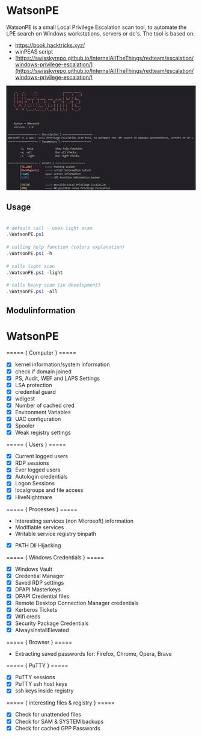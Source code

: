 # WatsonPE
WatsonPE is a small Local Privilege Escalation scan tool, to automate the LPE search on Windows workstations, servers or dc's.
The tool is based on:
- https://book.hacktricks.xyz/
- winPEAS script
- [https://swisskyrepo.github.io/InternalAllTheThings/redteam/escalation/windows-privilege-escalation/](https://swisskyrepo.github.io/InternalAllTheThings/redteam/escalation/windows-privilege-escalation/)

<img src="WatsonPE.png" alt="WatsonPE"/>

## Usage

```PowerShell

# default call - uses light scan
.\WatsonPE.ps1

# calling help function (colors explanation)
.\WatsonPE.ps1 -h

# calls light scan
.\WatsonPE.ps1 -light

# calls heavy scan (in development)
.\WatsonPE.ps1 -all
```

## Modulinformation
# WatsonPE

===== { Computer } =====
- [x] kernel information/system information
- [x] check if domain joined
- [x] PS, Audit, WEF and LAPS Settings
- [x] LSA protection
- [x] credential guard
- [x] wdigest
- [x] Number of cached cred
- [x] Environment Variables
- [x] UAC configuration
- [x] Spooler
- [x] Weak registry settings

===== { Users } =====
- [x] Current logged users
- [x] RDP sessions
- [x] Ever logged users
- [x] Autologin credentials
- [x] Logon Sessions
- [x] localgroups and file access
- [x] HiveNightmare

===== { Processes } =====
- Interesting services (non Microsoft) information
- Modifiable services
- Writable service registry binpath
- [x] PATH Dll Hijacking

===== { Windows Credentials } =====
- [x] Windows Vault
- [x] Credential Manager
- [x] Saved RDP settings
- [x] DPAPI Masterkeys
- [x] DPAPI Credential files
- [x] Remote Desktop Connection Manager credentials
- [x] Kerberos Tickets
- [x] Wifi creds
- [x] Security Package Credentials
- [x] AlwaysInstallElevated

===== { Browser } =====
- Extracting saved passwords for: Firefox, Chrome, Opera, Brave

===== { PuTTY } =====
- [x] PuTTY sessions
- [x] PuTTY ssh host keys
- [x] ssh keys inside registry

===== { interesting files & registry } =====
- [x] Check for unattended files
- [x] Check for SAM & SYSTEM backups
- [x] Check for cached GPP Passwords
